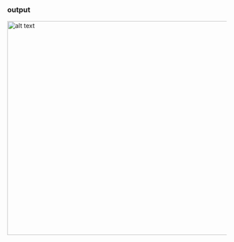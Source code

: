 



### output
<img src="https://drive.google.com/uc?id=1bJaqu9NsLw87E64Gqxyh69Mu8S_QY23-" alt="alt text" width="1216" height="491"/>


